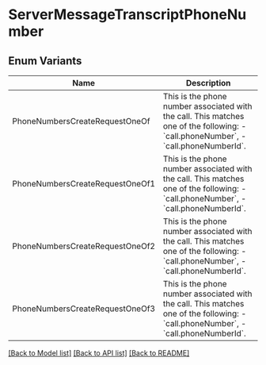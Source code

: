 # ServerMessageTranscriptPhoneNumber

## Enum Variants

| Name | Description |
|---- | -----|
| PhoneNumbersCreateRequestOneOf | This is the phone number associated with the call.  This matches one of the following: - &#x60;call.phoneNumber&#x60;, - &#x60;call.phoneNumberId&#x60;. |
| PhoneNumbersCreateRequestOneOf1 | This is the phone number associated with the call.  This matches one of the following: - &#x60;call.phoneNumber&#x60;, - &#x60;call.phoneNumberId&#x60;. |
| PhoneNumbersCreateRequestOneOf2 | This is the phone number associated with the call.  This matches one of the following: - &#x60;call.phoneNumber&#x60;, - &#x60;call.phoneNumberId&#x60;. |
| PhoneNumbersCreateRequestOneOf3 | This is the phone number associated with the call.  This matches one of the following: - &#x60;call.phoneNumber&#x60;, - &#x60;call.phoneNumberId&#x60;. |

[[Back to Model list]](../README.md#documentation-for-models) [[Back to API list]](../README.md#documentation-for-api-endpoints) [[Back to README]](../README.md)


